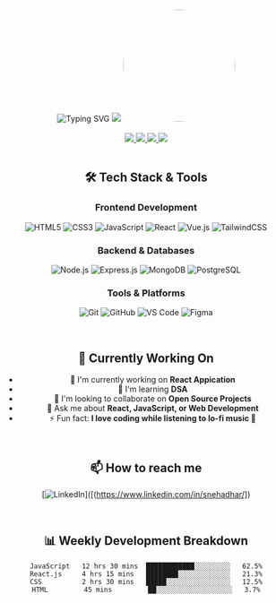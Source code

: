 <div align="center">

<!-- Animated Banner -->
<img src="https://readme-typing-svg.herokuapp.com?font=Fira+Code&size=30&duration=4000&color=38BDF8&center=true&vCenter=true&width=800&height=80&lines=Hello+World!+👋;I'm+a+Frontend+Developer;Welcome+to+my+GitHub+Profile!" alt="Typing SVG" />

<!-- Profile Header -->
<img src="https://capsule-render.vercel.app/api?type=waving&color=38BDF8&height=120&section=header&text=Frontend%20Developer&fontSize=40&fontColor=ffffff&animation=fadeIn" />

<!-- Profile Picture -->
<img src="https://i.pinimg.com/originals/2e/60/07/2e60079f1e36b5c7681e3e56f3530f14.gif" width="200" height="200" style="border-radius:50%; margin:20px 0;" />

<!-- Social Badges -->
<div align="center">
  <a href="https://linkedin.com/in/yourprofile">
    <img src="https://img.shields.io/badge/LinkedIn-0077B5?style=for-the-badge&logo=linkedin&logoColor=white" />
  </a>
  <a href="https://twitter.com/yourprofile">
    <img src="https://img.shields.io/badge/Twitter-1DA1F2?style=for-the-badge&logo=twitter&logoColor=white" />
  </a>
  <a href="https://portfolio-website.com">
    <img src="https://img.shields.io/badge/Portfolio-38BDF8?style=for-the-badge&logo=google-chrome&logoColor=white" />
  </a>
  <a href="mailto:your.email@example.com">
    <img src="https://img.shields.io/badge/Email-D14836?style=for-the-badge&logo=gmail&logoColor=white" />
  </a>
</div>

<br />


## 🛠️ Tech Stack & Tools

### Frontend Development
![HTML5](https://img.shields.io/badge/HTML5-E34F26?style=for-the-badge&logo=html5&logoColor=white)
![CSS3](https://img.shields.io/badge/CSS3-1572B6?style=for-the-badge&logo=css3&logoColor=white)
![JavaScript](https://img.shields.io/badge/JavaScript-F7DF1E?style=for-the-badge&logo=javascript&logoColor=black)
![React](https://img.shields.io/badge/React-20232A?style=for-the-badge&logo=react&logoColor=61DAFB)
![Vue.js](https://img.shields.io/badge/Vue.js-35495E?style=for-the-badge&logo=vuedotjs&logoColor=4FC08D)
![TailwindCSS](https://img.shields.io/badge/Tailwind_CSS-38B2AC?style=for-the-badge&logo=tailwind-css&logoColor=white)

### Backend & Databases
![Node.js](https://img.shields.io/badge/Node.js-339933?style=for-the-badge&logo=nodedotjs&logoColor=white)
![Express.js](https://img.shields.io/badge/Express.js-000000?style=for-the-badge&logo=express&logoColor=white)
![MongoDB](https://img.shields.io/badge/MongoDB-4EA94B?style=for-the-badge&logo=mongodb&logoColor=white)
![PostgreSQL](https://img.shields.io/badge/PostgreSQL-316192?style=for-the-badge&logo=postgresql&logoColor=white)

### Tools & Platforms
![Git](https://img.shields.io/badge/Git-F05033?style=for-the-badge&logo=git&logoColor=white)
![GitHub](https://img.shields.io/badge/GitHub-100000?style=for-the-badge&logo=github&logoColor=white)
![VS Code](https://img.shields.io/badge/VS_Code-0078D4?style=for-the-badge&logo=visual%20studio%20code&logoColor=white)
![Figma](https://img.shields.io/badge/Figma-F24E1E?style=for-the-badge&logo=figma&logoColor=white)

<br />

## 🎯 Currently Working On

- 🔭 I'm currently working on **React Appication**
- 🌱 I'm learning **DSA**
- 👯 I'm looking to collaborate on **Open Source Projects**
- 💬 Ask me about **React, JavaScript, or Web Development**
- ⚡ Fun fact: **I love coding while listening to lo-fi music 🎵**

<br />

## 📫 How to reach me

<div align="center">
  
  [![LinkedIn](https://img.shields.io/badge/LinkedIn-0077B5?style=for-the-badge&logo=linkedin&logoColor=white)]([(https://www.linkedin.com/in/snehadhar/])

</div>

<br />

## 📊 Weekly Development Breakdown

<!--START_SECTION:waka-->
```text
JavaScript   12 hrs 30 mins  ████████████░░░░░░░░░   62.5%
React.js     4 hrs 15 mins   ████████░░░░░░░░░░░░░   21.3%
CSS          2 hrs 30 mins   █████░░░░░░░░░░░░░░░░   12.5%
HTML         45 mins         ██░░░░░░░░░░░░░░░░░░░   3.7%
